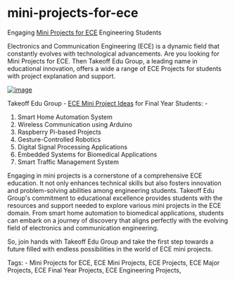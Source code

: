 # mini-projects-for-ece

Engaging [Mini Projects for ECE](https://takeoffprojects.com/) Engineering Students

Electronics and Communication Engineering (ECE) is a dynamic field that constantly evolves with technological advancements. Are you looking for Mini Projects for ECE. Then Takeoff Edu Group, a leading name in educational innovation, offers a wide a range of ECE Projects for students with project explanation and support.

[![image](https://github.com/takeoff-projects-final-year/mini-projects-for-ece/assets/122364815/8127f231-5e67-47c6-abb5-51f9169939c8)](https://takeoffprojects.com/)

Takeoff Edu Group - [ECE Mini Project Ideas](https://takeoffprojects.com/) for Final Year Students: - 

1. Smart Home Automation System
2. Wireless Communication using Arduino
3. Raspberry Pi-based Projects
4. Gesture-Controlled Robotics
5. Digital Signal Processing Applications
6. Embedded Systems for Biomedical Applications
7. Smart Traffic Management System

Engaging in mini projects is a cornerstone of a comprehensive ECE education. It not only enhances technical skills but also fosters innovation and problem-solving abilities among engineering students. Takeoff Edu Group's commitment to educational excellence provides students with the resources and support needed to explore various mini projects in the ECE domain. From smart home automation to biomedical applications, students can embark on a journey of discovery that aligns perfectly with the evolving field of electronics and communication engineering. 

So, join hands with Takeoff Edu Group and take the first step towards a future filled with endless possibilities in the world of ECE mini projects.

Tags: -
Mini Projects for ECE, ECE Mini Projects, ECE Projects, ECE Major Projects, ECE Final Year Projects, ECE Engineering Projects,

